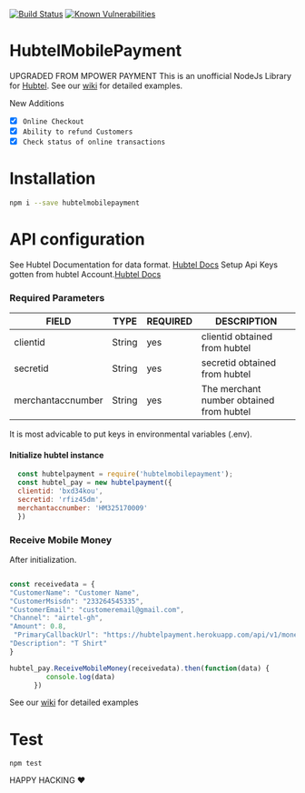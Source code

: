 
[![Build Status](https://travis-ci.org/banphlet/HubtelMobilePayment.svg?branch=master)](https://travis-ci.org/banphlet/HubtelMobilePayment) [![Known Vulnerabilities](https://snyk.io/test/github/banphlet/hubtelmobilepayment/badge.svg)](https://snyk.io/test/github/banphlet/hubtelmobilepayment)

# HubtelMobilePayment
UPGRADED FROM MPOWER PAYMENT
This is an unofficial NodeJs Library for [Hubtel](https://developers.hubtel.com).
See our [wiki](https://github.com/banphlet/HubtelMobilePayment/wiki) for detailed examples.



New Additions
- [X] `Online Checkout`
- [X] `Ability to refund Customers`
- [X] `Check status of online transactions`

# Installation
```sh
npm i --save hubtelmobilepayment
```
# API configuration
  See Hubtel Documentation for data format. [Hubtel Docs](https://developers.hubtel.com/documentations/merchant-account-api) 
Setup Api Keys gotten from hubtel Account.[Hubtel Docs](https://developers.hubtel.com/docs/getting-started-with-payments)


### Required Parameters
|  FIELD   |  TYPE | REQUIRED |  DESCRIPTION |
|---------|-------|-----------|--------------|
|clientid| String|  yes     |  clientid obtained from hubtel|
| secretid | String | yes | secretid obtained from hubtel |
|merchantaccnumber | String | yes | The merchant number obtained from hubtel |

 It is most advicable to put keys in environmental variables (.env).


#### Initialize hubtel instance
```javascript
  const hubtelpayment = require('hubtelmobilepayment');
  const hubtel_pay = new hubtelpayment({
  clientid: 'bxd34kou',
  secretid: 'rfiz45dm',
  merchantaccnumber: 'HM325170009'
  }) 
  ```

 ### Receive Mobile Money
 
  After initialization.

  ```javascript

const receivedata = {
  "CustomerName": "Customer Name",
  "CustomerMsisdn": "233264545335",
  "CustomerEmail": "customeremail@gmail.com",
  "Channel": "airtel-gh",
  "Amount": 0.8,
   "PrimaryCallbackUrl": "https://hubtelpayment.herokuapp.com/api/v1/moneycallback",  /////example callback 
  "Description": "T Shirt"
} 

 hubtel_pay.ReceiveMobileMoney(receivedata).then(function(data) {
           console.log(data)
        })
 ```


See our [wiki](https://github.com/banphlet/HubtelMobilePayment/wiki) for detailed examples


# Test
`npm test`

HAPPY HACKING ❤ 
